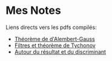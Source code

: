# Mes Notes

Liens directs vers les pdfs compilés:
- [Théorème de d'Alembert-Gauss](https://raw.githubusercontent.com/Shika-B/Mes-notes/master/Theoreme_d_Alembert_Gauss.pdf)
- [Filtres et théorème de Tychonov](https://raw.githubusercontent.com/Shika-B/Mes-notes/master/filtres_et_theoreme_de_tychonov.pdf)
- [Autour du résultat et du discriminant](https://raw.githubusercontent.com/Shika-B/Mes-notes/master/resultant_discriminant_et_applications.pdf)